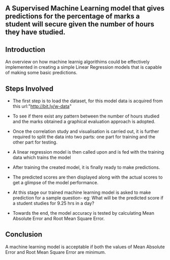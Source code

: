 ## A Supervised Machine Learning model that gives predictions for the percentage of marks a student will secure given the number of hours they have studied.

## Introduction

An overview on how machine learnig algorithims could be effectively implemented in creating a simple Linear Regression models that is capable of making some basic predictions.


## Steps Involved

* The first step is to load the dataset, for this model data is acquired from this url:"http://bit.ly/w-data"

* To see if there exist any pattern between the number of hours studied and the marks obtained a graphical evaluation approach is adopted.

* Once the correlation study and visualisation is carried out, it is further required to split the data into two parts: one part for training and the other part for testing.

* A linear regression model is then called upon and is fed with the training data which trains the model

* After training the created model, it is finally ready to make predictions.

* The predicted scores are then displayed along with the actual scores to get a glimpse of the model performance.

* At this stage our trained machine learning model is asked to make prediction for a sample question-
    eg: What will be the predicted score if a student studies for 9.25 hrs in a day?

* Towards the end, the model accuracy is tested by calculating Mean Absolute Error and Root Mean Square Error.


## Conclusion

A machine learning model is acceptable if both the values of Mean Absolute Error and Root Mean Square Error are minimum.



